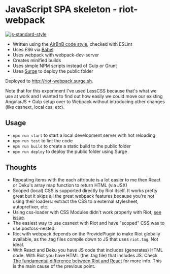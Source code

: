 # JavaScript SPA skeleton - riot-webpack

[![js-standard-style](https://img.shields.io/badge/code%20style-airbnb-blue.svg?style=flat)](https://github.com/airbnb/javascript)

* Written using the [AirBnB code style](https://github.com/airbnb/javascript), checked with ESLint
* Uses ES6 via [Babel](https://babeljs.io)
* Uses webpack with webpack-dev-server
* Creates minified builds
* Uses simple NPM scripts instead of Gulp or Grunt
* Uses [Surge](https://surge.sh) to deploy the public folder 

Deployed to http://riot-webpack.surge.sh.

Note that for this experiment I've used LessCSS because that's what we use at work and
I wanted to find out how easily we could move our existing AngularJS + Gulp setup over
to Webpack without introducing other changes (like cssnext, local css, etc).

## Usage

* `npm run start` to start a local development server with hot reloading
* `npm run test` to lint the code
* `npm run build` to create a static build to the public folder
* `npm run deploy` to deploy the public folder using Surge

## Thoughts

* Repeating items with the each attribute is a lot easier to me then React or Deku's
  array map function to return HTML (via JSX)
* Scoped (local) CSS is supported directly by Riot itself. It works pretty great but
  it skips all the great webpack features because you're not using their loaders:
  extract the CSS to a external stylesheet, autoprefixer, etc.
* Using css-loader with CSS Modules didn't work properly with Riot, [see issue](https://github.com/riot/riot/issues/873).
* The easiest way to use cssnext with Riot and have "scoped" CSS was to use postcss-nested.
* Riot with webpack depends on the ProvidePlugin to make Riot globally available, as the .tag files
  compile down to JS that uses `riot.tag`. Not ideal.
* With React and Deku you have JS code that includes (generates) HTML code. 
  With Riot you have HTML (the .tag file) that includes JS. Check 
  [The fundamental difference between Riot and React](http://blog.srackham.com/posts/riot-es6-webpack-apps/)
  for more info. This is the main cause of the previous point.
